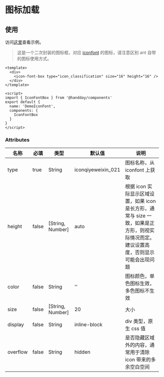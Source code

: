 # 图标加载

## 使用
访问<a href="/iconFont" target="_blank">这里</a>查看示例。

> 这是一个二次封装的图标框，对应 [iconfont](https://www.iconfont.cn/manage/index?spm=a313x.7781069.1998910419.db775f1f3&manage_type=myprojects&projectId=2273066&keyword=&project_type=&page=) 的图标，请注意区别 ant 自带的图标使用方式。

```vue
<template>
  <div>
    <icon-font-box type="icon_classification" size="16" height="16" />
  </div>
</template>

<script>
import { IconFontBox } from '@handday/components'
export default {
  name: 'DemoIconFont',
  components: {
    IconFontBox
  }
}
</script>
```

### Attributes

| 名称 | 必填 | 类型 | 默认值 | 说明 |
| --- | --- | --- | --- | --- |
| type | true | String | iconqiyeweixin_021 | 图标名称，从 iconfont 上获取 |
| height | false | [String, Number] | auto | 根据 icon 实际显示区域设置，如果 icon 是长方形，通常与 size 一致，如果是正方形，则视实际情况而定。建议设置高度，否则显示可能会出现问题 |
| color | false | String | '' | 图标颜色，单色图标生效，多色图标不生效 |
| size | false | [String, Number] | 20 | 大小 |
| display | false | String | inline-block | div 类型，原生 css 值 |
| overflow | false | String | hidden | 是否隐藏区域外的内容，通常用于清除 icon 带来的多余空白空间 |
